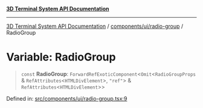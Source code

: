 [**3D Terminal System API Documentation**](../../../../README.md)

***

[3D Terminal System API Documentation](../../../../README.md) / [components/ui/radio-group](../README.md) / RadioGroup

# Variable: RadioGroup

> `const` **RadioGroup**: `ForwardRefExoticComponent`\<`Omit`\<`RadioGroupProps` & `RefAttributes`\<`HTMLDivElement`\>, `"ref"`\> & `RefAttributes`\<`HTMLDivElement`\>\>

Defined in: [src/components/ui/radio-group.tsx:9](https://github.com/Dicommunitas/ThreeJS_Terminal_3D/blob/6861c3fedb296b50971bbc544df59a09f35d0238/src/components/ui/radio-group.tsx#L9)
